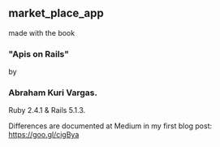 ## market_place_app
made with the book
### "Apis on Rails"
by
### Abraham Kuri Vargas.

Ruby 2.4.1 & Rails 5.1.3.

Differences are documented at Medium in my first blog post: https://goo.gl/cigBya
